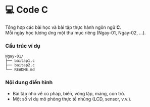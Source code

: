 # 💻 Code C

Tổng hợp các bài học và bài tập thực hành ngôn ngữ **C**.  
Mỗi ngày học tương ứng một thư mục riêng (Ngay-01, Ngay-02, ...).

### Cấu trúc ví dụ
```
Ngay-01/
├── baitap1.c
├── baitap2.c
└── README.md
```

### Nội dung điển hình
- Bài tập nhỏ về cú pháp, biến, vòng lặp, mảng, con trỏ.
- Một số ví dụ mô phỏng thực tế nhúng (LCD, sensor, v.v.).

